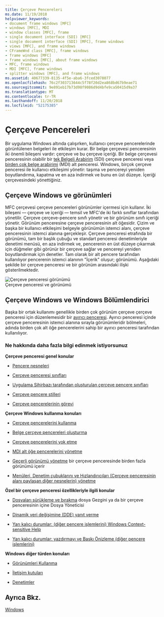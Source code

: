 ```yaml
---
title: Çerçeve Pencereleri
ms.date: 11/19/2018
helpviewer_keywords:
- document frame windows [MFC]
- windows [MFC], MDI
- window classes [MFC], frame
- single document interface (SDI) [MFC]
- single document interface (SDI) [MFC], frame windows
- views [MFC], and frame windows
- CFrameWnd class [MFC], frame windows
- frame windows [MFC]
- frame windows [MFC], about frame windows
- MFC, frame windows
- MDI [MFC], frame windows
- splitter windows [MFC], and frame windows
ms.assetid: 40677339-8135-4f5e-aba6-3fced3078077
ms.openlocfilehash: 76c2f303713644c5f78f20d2ea868bd67b9eae71
ms.sourcegitcommit: 9e891eb17b73d98f9086d9d4bfe9ca50415d9a37
ms.translationtype: MT
ms.contentlocale: tr-TR
ms.lasthandoff: 11/20/2018
ms.locfileid: "52175385"
---
```

# <a name="frame-windows"></a>Çerçeve Pencereleri

Bir uygulama Windows altında çalışırken, kullanıcı çerçeve pencerelerinde görüntülenen belgeleri ile etkileşim kurar. Bir belge çerçevesi penceresinin iki önemli bileşeni vardır: çerçeve ve bu çerçeve içeriği. Bir belge çerçevesi penceresinin olabilir bir [tek Belgeli Arabirim](../mfc/sdi-and-mdi.md) (SDI) çerçeve penceresi veya [birden çok belge arabirimi](../mfc/sdi-and-mdi.md) (MDI) alt penceresi. Windows, birçok çerçeve penceresi ile kullanıcı etkileşimi yönetir: taşıma ve pencereyi yeniden boyutlandırma, kapatma ve en aza indirmek ve bunu en üst düzeye. İçeriği çerçevesindeki yönettiğiniz.

## <a name="frame-windows-and-views"></a>Çerçeve Windows ve görünümleri

MFC çerçevesi çerçeve pencereleri görünümler içermesi için kullanır. İki bileşeni — çerçeve ve içeriği — temsil ve MFC'de iki farklı sınıflar tarafından yönetilir. Çerçeve çerçeve-pencere sınıfı yönetir ve bir görünüm sınıfı içeriği yönetir. Görünüm penceresine çerçeve penceresinin alt öğesidir. Çizim ve başka bir kullanıcı etkileşimi belgeyle görünümün istemci alanı, çerçeve penceresinin istemci alanına gerçekleşir. Çerçeve penceresi etrafında bir görünümü, tam bir başlık çubuğu ve standart penceresi denetimleriyle denetimi menüsü, en aza indirmek ve, pencerenin en üst düzeye çıkarmak için düğmeler gibi görünür bir çerçeve sağlar ve pencereyi yeniden boyutlandırmak için denetler. Tam olarak bir alt pencere tarafından kullanılıyor pencerenin istemci alanının "İçerik" oluşur; görünümü. Aşağıdaki şekilde bir çerçeve penceresi ve bir görünüm arasındaki ilişki gösterilmektedir.

![Çerçeve penceresi görünümü](../mfc/media/vc37fx1.gif "çerçeve penceresi görünümü") <br/>
Çerçeve penceresi ve görünümü

## <a name="frame-windows-and-splitter-windows"></a>Çerçeve Windows ve Windows Bölümlendirici

Başka bir ortak kullanımı genellikle birden çok görünüm çerçeve çerçeve penceresi için düzenlemesidir bir [ayırıcı penceresi](../mfc/multiple-document-types-views-and-frame-windows.md). Ayırıcı penceresi içinde çerçeve penceresinin istemci alanına sırayla görünümleridir bölmeleri, adında birden çok alt öğe pencerelerini sahip bir ayırıcı penceresi tarafından kullanılıyor.

### <a name="what-do-you-want-to-know-more-about"></a>Ne hakkında daha fazla bilgi edinmek istiyorsunuz

**Çerçeve penceresi genel konular**

- [Pencere nesneleri](../mfc/window-objects.md)

- [Çerçeve penceresi sınıfları](../mfc/frame-window-classes.md)

- [Uygulama Sihirbazı tarafından oluşturulan çerçeve pencere sınıfları](../mfc/frame-window-classes-created-by-the-application-wizard.md)

- [Çerçeve pencere stilleri](../mfc/frame-window-styles-cpp.md)

- [Çerçeve pencerelerinin görevi](../mfc/what-frame-windows-do.md)

**Çerçeve Windows kullanma konuları**

- [Çerçeve pencerelerini kullanma](../mfc/using-frame-windows.md)

- [Belge çerçeve pencereleri oluşturma](../mfc/creating-document-frame-windows.md)

- [Çerçeve pencerelerini yok etme](../mfc/destroying-frame-windows.md)

- [MDI alt öğe pencerelerini yönetme](../mfc/managing-mdi-child-windows.md)

- [Geçerli görünümü yönetme](../mfc/managing-the-current-view.md) bir çerçeve penceresinde birden fazla görünümü içerir

- [Menüleri, Denetim çubuklarını ve Hızlandırıcıları (Çerçeve penceresinin alanı paylaşan diğer nesnelerin) yönetme](../mfc/managing-menus-control-bars-and-accelerators.md)

**Özel bir çerçeve penceresi özellikleriyle ilgili konular**

- [Dosyaları sürükleme ve bırakma](../mfc/dragging-and-dropping-files-in-a-frame-window.md) dosya Gezgini ya da bir çerçeve penceresinin içine Dosya Yöneticisi

- [Dinamik veri değişimine (DDE) yanıt verme](../mfc/responding-to-dynamic-data-exchange-dde.md)

- [Yarı kalıcı durumlar: (diğer pencere işlemlerini) Windows Context-sensitive Help](../mfc/orchestrating-other-window-actions.md)

- [Yarı kalıcı durumlar: yazdırmayı ve Baskı Önizleme (diğer pencere işlemlerini)](../mfc/orchestrating-other-window-actions.md)

**Windows diğer türden konuları**

- [Görünümleri Kullanma](../mfc/using-views.md)

- [İletişim kutuları](../mfc/dialog-boxes.md)

- [Denetimler](../mfc/controls-mfc.md)

## <a name="see-also"></a>Ayrıca Bkz.

[Windows](../mfc/windows.md)


